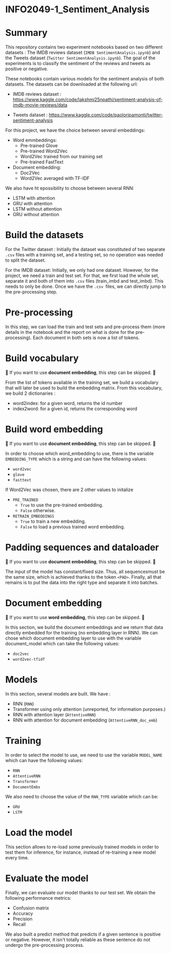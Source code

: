 # INFO2049-1_Sentiment_Analysis

# Summary
This repository contains two experiment notebooks based on two different datasets : The IMDB reviews dataset (```IMDB SentimentAnalysis.ipynb```) and the Tweets dataset (```Twitter SentimentAnalysis.ipynb```). The goal of the experiments is to classify the sentiment of the reviews and tweets as positive or negative. 


These notebooks contain various models for the sentiment analysis of both datasets. The datasets can be downloaded at the following url:

- IMDB reviews dataset : https://www.kaggle.com/code/lakshmi25npathi/sentiment-analysis-of-imdb-movie-reviews/data

- Tweets dataset : https://www.kaggle.com/code/paoloripamonti/twitter-sentiment-analysis


For this project, we have the choice between several embeddings:
- Word emmbeddings:
    - Pre-trained Glove
    - Pre-trained Word2Vec
    - Word2Vec trained from our training set
    - Pre-trained FastText
- Document embedding:
    - Doc2Vec
    - Word2Vec averaged with TF-IDF

We also have ht epossibility to choose between several RNN:
- LSTM with attention
- GRU with attention
- LSTM without attention
- GRU without attention


# Build the datasets

For the Twitter dataset : Initially the dataset was constituted of two separate ```.csv``` files with a training set, and a testing set, so no operation was needed to split the dataset.

For the IMDB dataset:
Initially, we only had one dataset. However, for the project, we need a train and test set. For that, we first load the whole set, separate it and both of them
into ```.csv``` files (train_imbd and test_imbd). This needs to only be done. Once we
have the  ```.csv ```files, we can directly jump to the pre-processing step.

# Pre-processing

In this step, we can load the train and test sets and pre-process them (more
details in the notebook and the report on what is done for the pre-processing).
Each document in both sets is now a list of tokens.

# Build vocabulary
🚨 If you want to use **document embedding**, this step can be skipped. 🚨

From the list of tokens available in the training set, we build a vocabulary 
that will later be used to build the embedding matrix. From this vocabulary,
we build 2 dictionaries :
- word2index: for a given word, returns the id number
- index2word: for a given id, returns the corresponding word

# Build word embedding
🚨 If you want to use **document embedding**, this step can be skipped. 🚨

In order to choose which word_embedding to use, there is the variable 
```EMBEDDING_TYPE``` which is a string and can have the following values:
- ```word2vec```
- ```glove```
- ```fasttext```

If Word2Vec was chosen, there are 2 other values to initalize
- ```PRE_TRAINED```
    - ```True``` to use the pre-trained embedding.
    - ```False``` otherwise.
- ```RETRAIN_EMBEDDINGS```
    - ```True``` to train a new embedding.
    - ```False``` to load a previous trained word embedding.

# Padding sequences and dataloader
🚨 If you want to use **document embedding**, this step can be skipped. 🚨

The input of the model has constant/fixed size. Thus, all sequencesmust be the same size, which is achieved thanks to the 
token ```<PAD>```. Finally, all that remains is to put the data into the right type and separate it into batches.

# Document embedding
🚨 If you want to use **word embedding**, this step can be skipped. 🚨

In this section, we build the document embeddings and we return that data
directly embedded for the training (no embedding layer in RNN). We can chose
which document embedding layer to use with the variable document_model which
can take the following values:
- ```doc2vec```
- ```word2vec-tfidf```

# Models

In this section, several models are built. We have : 

- RNN (```RNN```)
- Transformer using only attention (unreported, for information purposes.)
- RNN with attention layer (```AttentiveRNN```)
- RNN with attention for document embedding (```AttentiveRNN_doc_emb```)

# Training

In order to select the model to use, we need to use the variable ```MODEL_NAME```
which can have the following values:
- ```RNN```
- ```AttentiveRNN```
- ```Transformer```
- ```DocumentEmbs```

We also need to choose the value of the ```RNN_TYPE``` variable which can be:
- ```GRU```
- ```LSTM```


# Load the model

This section allows to re-load some previously trained models in order to test them for inference, for instance, instead of re-training a new model every time.

# Evaluate the model

Finally, we can evaluate our model thanks to our test set. We obtain the 
following performance metrics:
- Confusion matrix
- Accuracy
- Precision
- Recall

We also built a predict method that predicts if a given sentence is positive or 
negative. However, it isn't totally reliable as these sentence do not undergo
the pre-processing process.
